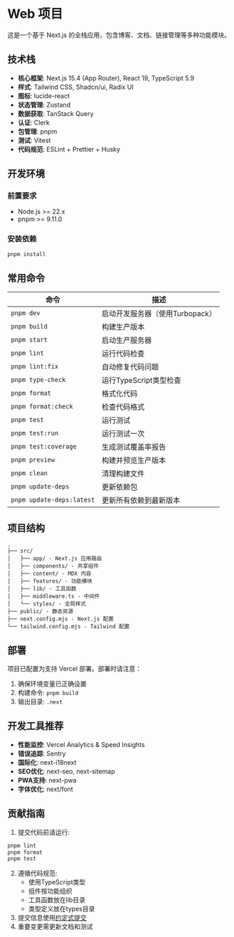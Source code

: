 # Web 项目

这是一个基于 Next.js 的全栈应用，包含博客、文档、链接管理等多种功能模块。

## 技术栈

- **核心框架**: Next.js 15.4 (App Router), React 19, TypeScript 5.9
- **样式**: Tailwind CSS, Shadcn/ui, Radix UI
- **图标**: lucide-react
- **状态管理**: Zustand
- **数据获取**: TanStack Query
- **认证**: Clerk
- **包管理**: pnpm
- **测试**: Vitest
- **代码规范**: ESLint + Prettier + Husky

## 开发环境

### 前置要求

- Node.js >= 22.x
- pnpm >= 9.11.0

### 安装依赖

```bash
pnpm install
```

## 常用命令

| 命令                      | 描述                            |
| ------------------------- | ------------------------------- |
| `pnpm dev`                | 启动开发服务器（使用Turbopack） |
| `pnpm build`              | 构建生产版本                    |
| `pnpm start`              | 启动生产服务器                  |
| `pnpm lint`               | 运行代码检查                    |
| `pnpm lint:fix`           | 自动修复代码问题                |
| `pnpm type-check`         | 运行TypeScript类型检查          |
| `pnpm format`             | 格式化代码                      |
| `pnpm format:check`       | 检查代码格式                    |
| `pnpm test`               | 运行测试                        |
| `pnpm test:run`           | 运行测试一次                    |
| `pnpm test:coverage`      | 生成测试覆盖率报告              |
| `pnpm preview`            | 构建并预览生产版本              |
| `pnpm clean`              | 清理构建文件                    |
| `pnpm update-deps`        | 更新依赖包                      |
| `pnpm update-deps:latest` | 更新所有依赖到最新版本          |

## 项目结构

```
.
├── src/
│   ├── app/ - Next.js 应用路由
│   ├── components/ - 共享组件
│   ├── content/ - MDX 内容
│   ├── features/ - 功能模块
│   ├── lib/ - 工具函数
│   ├── middleware.ts - 中间件
│   └── styles/ - 全局样式
├── public/ - 静态资源
├── next.config.mjs - Next.js 配置
└── tailwind.config.mjs - Tailwind 配置
```

## 部署

项目已配置为支持 Vercel 部署。部署时请注意：

1. 确保环境变量已正确设置
2. 构建命令: `pnpm build`
3. 输出目录: `.next`

## 开发工具推荐

- **性能监控**: Vercel Analytics & Speed Insights
- **错误追踪**: Sentry
- **国际化**: next-i18next
- **SEO优化**: next-seo, next-sitemap
- **PWA支持**: next-pwa
- **字体优化**: next/font

## 贡献指南

1. 提交代码前请运行:

```bash
pnpm lint
pnpm format
pnpm test
```

2. 遵循代码规范:
   - 使用TypeScript类型
   - 组件按功能组织
   - 工具函数放在lib目录
   - 类型定义放在types目录
3. 提交信息使用[约定式提交](https://www.conventionalcommits.org/)
4. 重要变更需更新文档和测试
